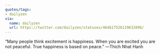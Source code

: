 ```yaml
---
quotes/tags:
- dailyzen
via:
  name: dailyzen
  url: https://twitter.com/dailyzen/statuses/464617526119632896/
---
```


“Many people think excitement is happiness. When you are excited you are not peaceful. True happiness is based on peace.” ―Thich Nhat Hanh